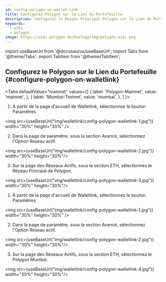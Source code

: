 ```yaml
---
id: config-polygon-on-wallet-link
title: Configurez Polygon sur le Lien du Portefeuille
description: Configurez le Réseau Principal Polygon sur le Lien du Portefeuille.
keywords:
  - wiki
  - polygon
image: https://wiki.polygon.technology/img/polygon-wiki.png
---
```

import useBaseUrl from '@docusaurus/useBaseUrl';
import Tabs from '@theme/Tabs';
import TabItem from '@theme/TabItem';


## Configurez le Polygon sur le Lien du Portefeuille {#configure-polygon-on-walletlink}

<Tabs
defaultValue="mainnet"
values={[
{ label: 'Polygon-Mainnet', value: 'mainnet', },
{ label: 'Mumbai-Testnet', value: 'mumbai', },
]
}>

<TabItem value="mainnet">

1. À partir de la page d'accueil de Walletlink, sélectionnez le bouton Paramètres

<img src={useBaseUrl("img/walletlink/config-polygon-walletlink-1.jpg")} width="30%" height="30%" />

2. Dans la page de paramètre, sous la section Avancé, sélectionnez l'Option Réseau actif.

<img src={useBaseUrl("img/walletlink/config-polygon-walletlink-2.jpg")} width="30%" height="30%"/>

3. Sur la page des Réseaux Actifs, sous la section ETH, sélectionnez le Réseau Principal de Polygon.

<img src={useBaseUrl("img/walletlink/config-polygon-walletlink-3.jpg")} width="30%" height="30%"/>

</TabItem>

<TabItem value="mumbai">

1. À partir de la page d'accueil de Walletlink, sélectionnez le bouton Paramètres

<img src={useBaseUrl("img/walletlink/config-polygon-walletlink-1.jpg")} width="30%" height="30%" />

2. Dans la page de paramètre, sous la section Avancé, sélectionnez l'Option Réseau actif.

<img src={useBaseUrl("img/walletlink/config-polygon-walletlink-2.jpg")} width="30%" height="30%"/>

3. Sur la page des Réseaux Actifs, sous la section ETH, sélectionnez le Polygon Mumbai.

<img src={useBaseUrl("img/walletlink/config-polygon-walletlink-4.jpg")} width="30%" height="30%"/>
</TabItem>


</Tabs>